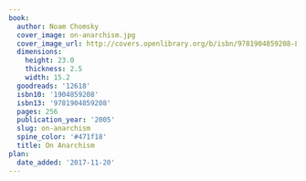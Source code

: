 ```yaml
---
book:
  author: Noam Chomsky
  cover_image: on-anarchism.jpg
  cover_image_url: http://covers.openlibrary.org/b/isbn/9781904859208-L.jpg
  dimensions:
    height: 23.0
    thickness: 2.5
    width: 15.2
  goodreads: '12618'
  isbn10: '1904859208'
  isbn13: '9781904859208'
  pages: 256
  publication_year: '2005'
  slug: on-anarchism
  spine_color: '#471f18'
  title: On Anarchism
plan:
  date_added: '2017-11-20'
---
```

